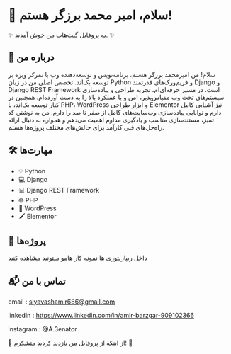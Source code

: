 # 👋 سلام، امیر محمد برزگر هستم!

✨ به پروفایل گیت‌هاب من خوش آمدید. ✨

## 🚀 درباره من

سلام! من امیرمحمد برزگر هستم، برنامه‌نویس و توسعه‌دهنده وب با تمرکز ویژه بر توسعه بک‌اند. تخصص اصلی من در زبان Python و فریم‌ورک‌های قدرتمند Django و Django REST Framework است. در مسیر حرفه‌ای‌ام، تجربه طراحی و پیاده‌سازی سیستم‌های تحت وب مقیاس‌پذیر، امن و با عملکرد بالا را به دست آورده‌ام. همچنین در کنار توسعه بک‌اند، با PHP، WordPress و ابزار طراحی Elementor نیز آشنایی کامل دارم و توانایی پیاده‌سازی وب‌سایت‌های کامل از صفر تا صد را دارم. من به نوشتن کد تمیز، مستندسازی مناسب و یادگیری مداوم اهمیت می‌دهم و همواره به دنبال ارائه راه‌حل‌های فنی کارآمد برای چالش‌های مختلف پروژه‌ها هستم.

## 🛠️ مهارت‌ها

- 💡 Python
- 💻 Django
- 📊 Django REST Framework
- 🌐 PHP
- 🧱 WordPress
- 🖌️ Elementor

## 📂 پروژه‌ها

داخل ریپازیتوری ها نمونه کار هامو میتونید مشاهده کنید


## 📬 تماس با من

email : siyavashamir686@gmail.com

linkedin : https://www.linkedin.com/in/amir-barzgar-909102366

instagram : @A.3enator

🙏 از اینکه از پروفایل من بازدید کردید متشکرم! 🙏 
